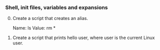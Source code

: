 ### Shell, init files, variables and expansions ###
0. Create a script that creates an alias.

	Name: ls
	Value: rm *
1. Create a script that prints hello user, where user is the current Linux user.

